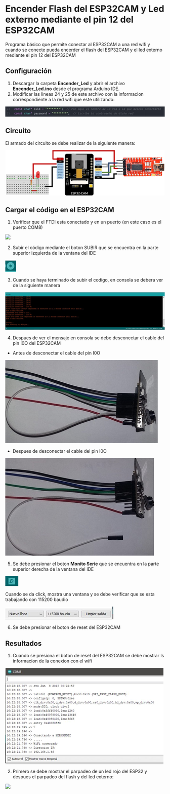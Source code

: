 # Encender Flash del ESP32CAM y Led externo mediante el pin 12 del ESP32CAM

Programa básico que permite conectar al ESP32CAM a una red wifi y cuando se conecte pueda encerder el flash del ESP32CAM y el led externo mediante el pin 12 del ESP32CAM

## Configuración

1. Descargar la carpeta **Encender_Led** y abrir el archivo **Encender_Led.ino** desde el programa Arduino IDE.
2. Modificar las lineas 24 y 25 de este archivo con la informacion correspondiente a la red wifi que este utilizando:

![]( https://github.com/JoseEduardoUAM/ESP32CAM_SICUAMG2/blob/main/Ejercicios/Encender_Un_Led_Externo/Imagenes/modificar_codigo.JPG )

## Circuito

El armado del circuito se debe realizar de la siguiente manera:

![](https://github.com/JoseEduardoUAM/ESP32CAM_SICUAMG2/blob/main/Ejercicios/Encender_Un_Led_Externo/Imagenes/Circuito.png)

## Cargar el código en el ESP32CAM

1. Verificar que el FTDI esta conectado y en un puerto (en este caso es el puerto COM8)

![](https://github.com/JoseEduardoUAM/ESP32CAM_SICUAMG2/blob/main/Ejercicios/Webcam_DireccionIP/Imagenes/Verificaci%C3%B3n_Puerto.jpg)

2. Subir el código mediante el boton SUBIR que se encuentra en la parte superior izquierda de la ventana del IDE

![](https://github.com/JoseEduardoUAM/ESP32CAM_SICUAMG2/blob/main/Ejercicios/Webcam_DireccionIP/Imagenes/Boton_Subir.JPG)

3. Cuando se haya terminado de subir el codigo, en consola se debera ver de la siguiente manera

![](https://github.com/JoseEduardoUAM/ESP32CAM_SICUAMG2/blob/main/Ejercicios/Encender_Un_Led_Externo/Imagenes/mensaje_consola.png)

4. Despues de ver el mensaje en consola se debe desconectar el cable del pin I0O del ESP32CAM

- Antes de desconectar el cable del pin I0O

![](https://github.com/JoseEduardoUAM/ESP32CAM_SICUAMG2/blob/main/Ejercicios/Webcam_DireccionIP/Imagenes/antes_I0O.jpg)

- Despues de desconectar el cable del pin I0O

![](https://github.com/JoseEduardoUAM/ESP32CAM_SICUAMG2/blob/main/Ejercicios/Webcam_DireccionIP/Imagenes/despues_I0O.jpg)

5. Se debe presionar el boton **Monito Serie** que se encuentra en la parte superior derecha de la ventana del IDE

![](https://github.com/JoseEduardoUAM/ESP32CAM_SICUAMG2/blob/main/Ejercicios/Webcam_DireccionIP/Imagenes/Boton_Monitor_Serie.JPG)

Cuando se da click, mostra una ventana y se debe verificar que se esta trabajando con 115200 baudio

![](https://github.com/JoseEduardoUAM/ESP32CAM_SICUAMG2/blob/main/Ejercicios/Webcam_DireccionIP/Imagenes/configuracion_baudio.JPG)

6. Se debe presionar el boton de reset del ESP32CAM

## Resultados

1. Cuando se presiona el boton de reset del ESP32CAM se debe mostrar ls informacion de la conexion con el wifi

![](https://github.com/JoseEduardoUAM/ESP32CAM_SICUAMG2/blob/main/Ejercicios/Encender_Un_Led_Externo/Imagenes/informacion_conexion.png)

2. Primero se debe mostrar el parpadeo de un led rojo del ESP32 y despues el parpadeo del flash y del led externo:

![]( https://github.com/JoseEduardoUAM/ESP32CAM_SICUAMG2/blob/main/Ejercicios/Encender_Un_Led_Externo/Imagenes/Funcionamiento.gif )
